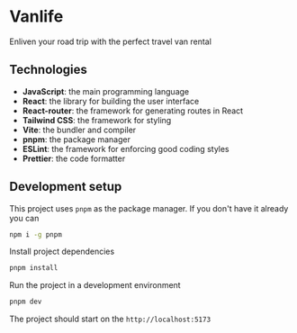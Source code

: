 # Vanlife

Enliven your road trip with the perfect travel van rental

## Technologies

- **JavaScript**: the main programming language
- **React**: the library for building the user interface
- **React-router**: the framework for generating routes in React
- **Tailwind CSS**: the framework for styling
- **Vite**: the bundler and compiler
- **pnpm**: the package manager
- **ESLint**: the framework for enforcing good coding styles
- **Prettier**: the code formatter

## Development setup

This project uses `pnpm` as the package manager. If you don't have it already you can

```bash
npm i -g pnpm
```

Install project dependencies

```bash
pnpm install
```

Run the project in a development environment

```bash
pnpm dev
```

The project should start on the `http://localhost:5173`
